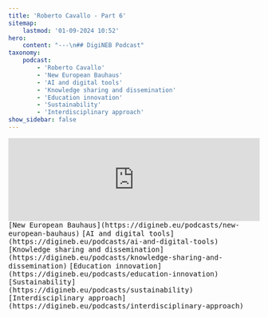 ```yaml
---
title: 'Roberto Cavallo - Part 6'
sitemap:
    lastmod: '01-09-2024 10:52'
hero:
    content: "---\n## DigiNEB Podcast"
taxonomy:
    podcast:
        - 'Roberto Cavallo'
        - 'New European Bauhaus'
        - 'AI and digital tools'
        - 'Knowledge sharing and dissemination'
        - 'Education innovation'
        - 'Sustainability'
        - 'Interdisciplinary approach'
show_sidebar: false
---
```


<iframe width="100%" height="166" scrolling="no" frameborder="no" allow="autoplay" src="https://w.soundcloud.com/player/?url=https%3A//api.soundcloud.com/tracks/1908137210&color=%234b4815&auto_play=false&hide_related=false&show_comments=true&show_user=true&show_reposts=false&show_teaser=false"></iframe>
<kbd>[New European Bauhaus](https://digineb.eu/podcasts/new-european-bauhaus)</kbd>
<kbd>[AI and digital tools](https://digineb.eu/podcasts/ai-and-digital-tools)</kbd>
<kbd>[Knowledge sharing and dissemination](https://digineb.eu/podcasts/knowledge-sharing-and-dissemination)</kbd>
<kbd>[Education innovation](https://digineb.eu/podcasts/education-innovation)</kbd>
<kbd>[Sustainability](https://digineb.eu/podcasts/sustainability)</kbd>
<kbd>[Interdisciplinary approach](https://digineb.eu/podcasts/interdisciplinary-approach)</kbd>
